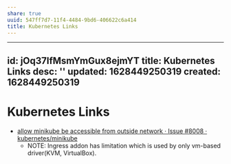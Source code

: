 ```yaml
---
share: true
uuid: 547ff7d7-11f4-4484-9bd6-406622c6a414
title: Kubernetes Links
---
```

---
id: jOq37IfMsmYmGux8ejmYT
title: Kubernetes Links
desc: ''
updated: 1628449250319
created: 1628449250319
---
# Kubernetes Links
*   [allow minikube be accessible from outside network · Issue #8008 · kubernetes/minikube](https://github.com/kubernetes/minikube/issues/8008)
    *   NOTE: Ingress addon has limitation which is used by only vm-based driver(KVM, VirtualBox).
